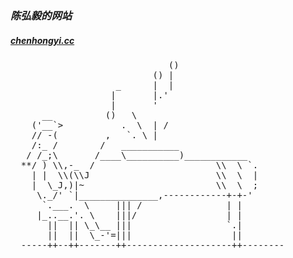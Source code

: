 <em><h3>陈弘毅的网站</h3></em>
<h5><a href="http://chenhongyi.cc">chenhongyi.cc</a></h5>
<pre>
                              ()
                           () |
                    _      |  |
                   |       |.'
                   |       '
      __          ()   \
    ('__`>           .  \  | /
    // -(         ,   `. \ |
    /:_ /        /   ___________
   / /_;\       /____\__________)____________
  **/ ) \\,-_  /                       \\  \ `.
    | |  \\(\\J                        \\  \  |
    |  \_J,)|~                         \\  \  ;
     \._/' `|_______________,------------+-+-'
      `.___.  \     ||| /                | |
     |_..__.'. \    |||/                 | |
       ||  || \_\__ |||                  `.|
       ||  ||  \_-'=|||                   ||
  -----++--++-------++--------------------++--------
</pre>
